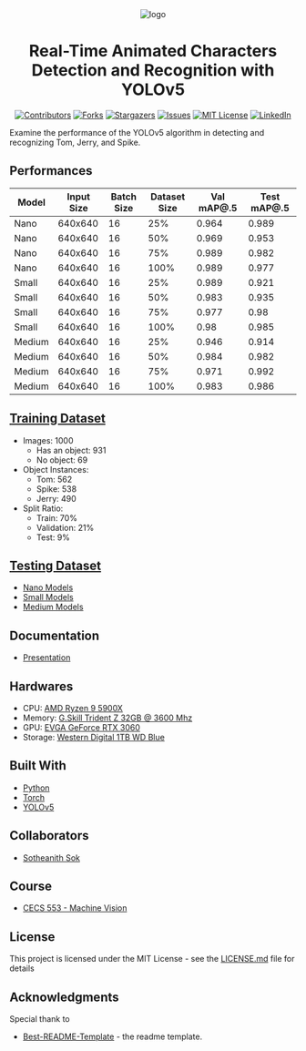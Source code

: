 <!-- Readme Start here -->

<!-- Load logo from readme/logo.jpg -->
<div align="center">
  <img src="readme/logo.gif" alt="logo" />
</div>


<!-- Title -->
<h1 align="center" style="border: none">
Real-Time Animated Characters Detection and Recognition with YOLOv5
</h1>


<!-- Shield IO - very nice icons -->
<div align="center">

[![Contributors][contributors_shield]][contributors_url]
[![Forks][forks_shield]][forks_url]
[![Stargazers][stars_shield]][stars_url]
[![Issues][issues_shield]][issues_url]
[![MIT License][license_shield]][license_url]
[![LinkedIn][linkedin_shield]][linkedin_url]

</div>


<!-- Description -->
Examine the performance of the YOLOv5 algorithm in detecting and recognizing Tom, Jerry, and Spike.

## Performances
| Model  	| Input Size 	| Batch Size 	| Dataset Size 	| Val mAP@.5 	| Test mAP@.5 	|
|--------	|------------	|------------	|--------------	|------------	|-------------	|
| Nano   	| 640x640    	| 16         	| 25%          	| 0.964      	| 0.989       	|
| Nano   	| 640x640    	| 16         	| 50%          	| 0.969      	| 0.953       	|
| Nano   	| 640x640    	| 16         	| 75%          	| 0.989      	| 0.982       	|
| Nano   	| 640x640    	| 16         	| 100%         	| 0.989      	| 0.977       	|
| Small  	| 640x640    	| 16         	| 25%          	| 0.989      	| 0.921       	|
| Small  	| 640x640    	| 16         	| 50%          	| 0.983      	| 0.935       	|
| Small  	| 640x640    	| 16         	| 75%          	| 0.977      	| 0.98        	|
| Small  	| 640x640    	| 16         	| 100%         	| 0.98       	| 0.985       	|
| Medium 	| 640x640    	| 16         	| 25%          	| 0.946      	| 0.914       	|
| Medium 	| 640x640    	| 16         	| 50%          	| 0.984      	| 0.982       	|
| Medium 	| 640x640    	| 16         	| 75%          	| 0.971      	| 0.992       	|
| Medium 	| 640x640    	| 16         	| 100%         	| 0.983      	| 0.986       	|

## [Training Dataset]
 - Images: 1000
   - Has an object: 931
   - No object: 69
 - Object Instances:
   - Tom: 562
   - Spike: 538
   - Jerry: 490
 - Split Ratio:
   - Train: 70%
   - Validation: 21%
   - Test: 9%   

## [Testing Dataset]
  - [Nano Models]
  - [Small Models]
  - [Medium Models]

## Documentation
  - [Presentation]

## Hardwares
 - CPU: [AMD Ryzen 9 5900X](https://www.amd.com/en/products/cpu/amd-ryzen-9-5900x)
 - Memory: [G.Skill Trident Z 32GB @ 3600 Mhz](https://www.amazon.com/G-Skill-TridentZ-288-Pin-3600MHz-F4-3600C17D-16GTZR/dp/B01N4V82FW)
 - GPU: [EVGA GeForce RTX 3060](https://www.evga.com/products/product.aspx?pn=12G-P5-3657-KR)
 - Storage: [Western Digital 1TB WD Blue](https://www.westerndigital.com/products/internal-drives/wd-blue-desktop-sata-hdd#WD10EZEX)

<!-- Include your major tools and frameworks -->
## Built With
- [Python]
- [Torch]
- [YOLOv5]


<!-- Collaborators information -->
## Collaborators
- [Sotheanith Sok]

## Course
- [CECS 553 - Machine Vision]


<!-- License -->
## License
This project is licensed under the MIT License - see the [LICENSE.md][license_url] file for details


<!-- Shoutout to other projects, plugin, or minor tools -->
## Acknowledgments
Special thank to
- [Best-README-Template] - the readme template.


<!-- References -->
<!-- Shield Icons-->
[contributors_shield]: https://img.shields.io/github/contributors/sotheanithsok/Real-Time-Animated-Characters-Detection-and-Recognition-with-YOLOv5.svg?style=for-the-badge
[forks_shield]: https://img.shields.io/github/forks/sotheanithsok/Real-Time-Animated-Characters-Detection-and-Recognition-with-YOLOv5.svg?style=for-the-badge
[stars_shield]: https://img.shields.io/github/stars/sotheanithsok/Real-Time-Animated-Characters-Detection-and-Recognition-with-YOLOv5.svg?style=for-the-badge
[issues_shield]: https://img.shields.io/github/issues/sotheanithsok/Real-Time-Animated-Characters-Detection-and-Recognition-with-YOLOv5.svg?style=for-the-badge
[license_shield]: https://img.shields.io/github/license/sotheanithsok/Real-Time-Animated-Characters-Detection-and-Recognition-with-YOLOv5.svg?style=for-the-badge
[linkedin_shield]: https://img.shields.io/badge/-LinkedIn-black.svg?style=for-the-badge&logo=linkedin&colorB=555

<!-- Shield URLs -->
[contributors_url]: https://github.com/sotheanithsok/Real-Time-Animated-Characters-Detection-and-Recognition-with-YOLOv5/graphs/contributors
[forks_url]: https://github.com/sotheanithsok/Real-Time-Animated-Characters-Detection-and-Recognition-with-YOLOv5/network/members
[stars_url]: https://github.com/sotheanithsok/Real-Time-Animated-Characters-Detection-and-Recognition-with-YOLOv5/stargazers
[issues_url]: https://github.com/sotheanithsok/Real-Time-Animated-Characters-Detection-and-Recognition-with-YOLOv5/issues
[license_url]: https://github.com/sotheanithsok/Real-Time-Animated-Characters-Detection-and-Recognition-with-YOLOv5/blob/master/LICENSE
[linkedin_url]: https://www.linkedin.com/in/sotheanith-sok-969ab0b3/

<!-- Other links -->
[Sotheanith Sok]: https://github.com/sotheanithsok
[Best-README-Template]: https://github.com/othneildrew/Best-README-Template

[Training Dataset]: https://youtu.be/rilFfbm7j8k
[Testing Dataset]: https://youtu.be/cqyziA30whE
[Nano Models]: https://mega.nz/file/Li5HXTba#7_Fi9IEGk0NVrF-QdCIh7FXhGh_-8vJSIV_qmBouBdg
[Small Models]: https://mega.nz/file/HqZVBZBA#ajHw8FsTsSeallv9O6upVg1V_44G6S5abCqPBPep4L8
[Medium Models]: https://mega.nz/file/6uRRDSyB#aplsy1n9Nb2NH7-Jx6wz9AnIAWMFb_iaUe5b1qIqmKY
[Presentation]: Presentation/Presentation.pdf
[Python]: https://www.python.org/
[Torch]: https://pypi.org/project/torch/
[YOLOv5]: https://github.com/ultralytics/yolov5
[CECS 553 - Machine Vision]: http://catalog.csulb.edu/preview_course_nopop.php?catoid=5&coid=40043



